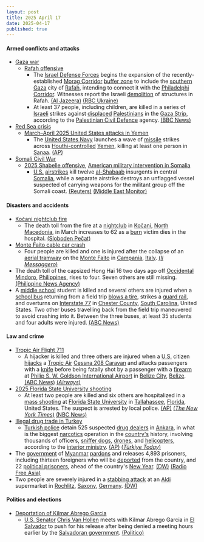 ```yaml
---
layout: post
title: 2025 April 17
date: 2025-04-17
published: true
---
```



#### Armed conflicts and attacks

* [Gaza war](https://en.wikipedia.org/wiki/Gaza_war "Gaza war")
  * [Rafah offensive](https://en.wikipedia.org/wiki/Rafah_offensive "Rafah offensive")
    * The [Israel Defense Forces](https://en.wikipedia.org/wiki/Israel_Defense_Forces "Israel Defense Forces") begins the expansion of the recently-established [Morag Corridor](https://en.wikipedia.org/wiki/Morag_Corridor "Morag Corridor") [buffer zone](https://en.wikipedia.org/wiki/Buffer_zone "Buffer zone") to include the [southern Gaza](https://en.wikipedia.org/wiki/Rafah_Governorate "Rafah Governorate") city of [Rafah](https://en.wikipedia.org/wiki/Rafah "Rafah"), intending to connect it with the [Philadelphi Corridor](https://en.wikipedia.org/wiki/Philadelphi_Corridor "Philadelphi Corridor"). Witnesses report the Israeli [demolition](https://en.wikipedia.org/wiki/Israeli_demolition_of_Palestinian_property "Israeli demolition of Palestinian property") of structures in Rafah. [(Al Jazeera)](https://aje.io/sk8e1a?update=3649238) [(RBC Ukraine)](https://newsukraine.rbc.ua/news/israel-intensifies-operation-in-gaza-strip-1744845608.html)
    * At least 37 people, including children, are killed in a series of [Israeli](https://en.wikipedia.org/wiki/Israel "Israel") strikes against [displaced](https://en.wikipedia.org/wiki/Internal_displacement "Internal displacement") [Palestinians](https://en.wikipedia.org/wiki/Palestinians "Palestinians") in the [Gaza Strip](https://en.wikipedia.org/wiki/Gaza_Strip "Gaza Strip"), according to the [Palestinian Civil Defence](https://en.wikipedia.org/wiki/Palestinian_Civil_Defence "Palestinian Civil Defence") agency. [(BBC News)](https://www.bbc.com/news/articles/c5yrl891j23o)
* [Red Sea crisis](https://en.wikipedia.org/wiki/Red_Sea_crisis "Red Sea crisis")
  * [March–April 2025 United States attacks in Yemen](https://en.wikipedia.org/wiki/March%E2%80%93April_2025_United_States_attacks_in_Yemen "March–April 2025 United States attacks in Yemen")
    * The [United States Navy](https://en.wikipedia.org/wiki/United_States_Navy "United States Navy") launches a wave of [missile](https://en.wikipedia.org/wiki/Missile "Missile") strikes across [Houthi-controlled](https://en.wikipedia.org/wiki/Houthi_controlled_territory_of_Yemen "Houthi controlled territory of Yemen") [Yemen](https://en.wikipedia.org/wiki/Yemen "Yemen"), killing at least one person in [Sanaa](https://en.wikipedia.org/wiki/Sanaa "Sanaa"). [(AP)](https://apnews.com/article/yemen-houthis-us-airstrikes-israel-hamas-war-7d9f3288f71746df4aeed7ce41b5bb47)
* [Somali Civil War](https://en.wikipedia.org/wiki/Somali_Civil_War_%282009%E2%80%93present%29 "Somali Civil War (2009–present)")
  * [2025 Shabelle offensive](https://en.wikipedia.org/wiki/2025_Shabelle_offensive "2025 Shabelle offensive"), [American military intervention in Somalia](https://en.wikipedia.org/wiki/American_military_intervention_in_Somalia_%282007%E2%80%93present%29 "American military intervention in Somalia (2007–present)")
    * [U.S.](https://en.wikipedia.org/wiki/United_States_Armed_Forces "United States Armed Forces") [airstrikes](https://en.wikipedia.org/wiki/Airstrike "Airstrike") kill twelve [al-Shabaab](https://en.wikipedia.org/wiki/Al-Shabaab_%28militant_group%29 "Al-Shabaab (militant group)") insurgents in central [Somalia](https://en.wikipedia.org/wiki/Somalia "Somalia"), while a separate airstrike destroys an unflagged vessel suspected of carrying weapons for the militant group off the Somali coast. [(Reuters)](https://www.reuters.com/world/africa/airstrike-army-attack-kill-dozens-al-shabaab-fighters-somalia-government-says-2025-04-17/) [(Middle East Monitor)](https://www.middleeastmonitor.com/20250417-somali-us-air-strikes-kill-al-shabaab-fighters-hit-weapons-ship-says-government/)

#### Disasters and accidents

* [Kočani nightclub fire](https://en.wikipedia.org/wiki/Ko%C4%8Dani_nightclub_fire "Kočani nightclub fire")
  * The death toll from the fire at a [nightclub](https://en.wikipedia.org/wiki/Nightclub "Nightclub") in [Kočani](https://en.wikipedia.org/wiki/Ko%C4%8Dani "Kočani"), [North Macedonia](https://en.wikipedia.org/wiki/North_Macedonia "North Macedonia"), in March increases to 62 as a [burn](https://en.wikipedia.org/wiki/Burn "Burn") victim dies in the hospital. [(Sloboden Pečat)](https://www.slobodenpecat.mk/pochina-24-godishniot-stojanche-stefanov-povreden-vo-pozharot-vo-kochani/)
* [Monte Faito cable car crash](https://en.wikipedia.org/wiki/Monte_Faito_cable_car_crash "Monte Faito cable car crash")
  * Four people are killed and one is injured after the collapse of an [aerial tramway](https://en.wikipedia.org/wiki/Aerial_tramway "Aerial tramway") on the [Monte Faito](https://en.wikipedia.org/wiki/Monte_Faito "Monte Faito") in [Campania](https://en.wikipedia.org/wiki/Campania "Campania"), [Italy](https://en.wikipedia.org/wiki/Italy "Italy"). [(*Il Messaggero*)](https://www.ilmessaggero.it/italia/monte_faito_funivia_incidente_cavo_rotto_precipita_cabina_passeggeri_ultime_notizie-8785431.html)
* The death toll of the capsized Hong Hai 16 two days ago off [Occidental Mindoro](https://en.wikipedia.org/wiki/Occidental_Mindoro "Occidental Mindoro"), [Philippines](https://en.wikipedia.org/wiki/Philippines "Philippines"), rises to four. Seven others are still missing. [(Philippine News Agency)](https://www.pna.gov.ph/articles/1248317)
* A [middle school](https://en.wikipedia.org/wiki/Middle_school "Middle school") student is killed and several others are injured when a [school bus](https://en.wikipedia.org/wiki/School_bus "School bus") returning from a field trip [blows a tire](https://en.wikipedia.org/wiki/Blowout_%28tire%29 "Blowout (tire)"), strikes a [guard rail](https://en.wikipedia.org/wiki/Guard_rail "Guard rail"), and overturns on [Interstate 77](https://en.wikipedia.org/wiki/Interstate_77_in_South_Carolina "Interstate 77 in South Carolina") in [Chester County](https://en.wikipedia.org/wiki/Chester_County%2C_South_Carolina "Chester County, South Carolina"), [South Carolina](https://en.wikipedia.org/wiki/South_Carolina "South Carolina"), United States. Two other buses travelling back from the field trip maneuvered to avoid crashing into it. Between the three buses, at least 35 students and four adults were injured. [(ABC News)](https://abcnews.go.com/amp/US/school-bus-overturns-chester-county-south-carolina/story?id=120926898#amp_ct=1744936183826&amp_tf=From%20%251$s&aoh=17449361582666&referrer=https://www.google.com&amp_gsa=1&amp_js_v=a9&id=120926898&usqp=mq331AQIUAKwASCAAgM=)

#### Law and crime

* [Tropic Air Flight 711](https://en.wikipedia.org/wiki/Tropic_Air_Flight_711 "Tropic Air Flight 711")
  * A hijacker is killed and three others are injured when a [U.S.](https://en.wikipedia.org/wiki/United_States "United States") citizen [hijacks](https://en.wikipedia.org/wiki/Aircraft_hijacking "Aircraft hijacking") a [Tropic Air](https://en.wikipedia.org/wiki/Tropic_Air "Tropic Air") [Cessna 208 Caravan](https://en.wikipedia.org/wiki/Cessna_208_Caravan "Cessna 208 Caravan") and attacks passengers with a [knife](https://en.wikipedia.org/wiki/Knife "Knife") before being fatally shot by a passenger with a [firearm](https://en.wikipedia.org/wiki/Firearm "Firearm") at [Philip S. W. Goldson International Airport](https://en.wikipedia.org/wiki/Philip_S._W._Goldson_International_Airport "Philip S. W. Goldson International Airport") in [Belize City](https://en.wikipedia.org/wiki/Belize_City "Belize City"), [Belize](https://en.wikipedia.org/wiki/Belize "Belize"). [(ABC News)](https://abcnews.go.com/International/american-citizen-hijacks-small-plane-belize-3-injured/story?id=120916154) [(*Airways*)](https://www.airwaysmag.com/new-post/tropic-air-cessna-208-hijacked)
* [2025 Florida State University shooting](https://en.wikipedia.org/wiki/2025_Florida_State_University_shooting "2025 Florida State University shooting")
  * At least two people are killed and six others are hospitalized in a [mass shooting](https://en.wikipedia.org/wiki/Mass_shooting "Mass shooting") at [Florida State University](https://en.wikipedia.org/wiki/Florida_State_University "Florida State University") in [Tallahassee](https://en.wikipedia.org/wiki/Tallahassee%2C_Florida "Tallahassee, Florida"), [Florida](https://en.wikipedia.org/wiki/Florida "Florida"), United States. The suspect is arrested by local police. [(AP)](https://apnews.com/article/florida-state-university-shooter-alert-bf66a24ea91959697c7138089b2ef6fb) [(*The New York Times*)](https://www.nytimes.com/2025/04/17/us/fsu-shooting-tallahassee.html) [(NBC News)](https://www.nbcnews.com/news/us-news/live-blog/florida-state-university-active-shooter-rcna201756)
* [Illegal drug trade in Turkey](https://en.wikipedia.org/wiki/Illegal_drug_trade_in_Turkey "Illegal drug trade in Turkey")
  * [Turkish police](https://en.wikipedia.org/wiki/Law_enforcement_in_Turkey "Law enforcement in Turkey") detain 525 suspected [drug dealers](https://en.wikipedia.org/wiki/Drug_dealer "Drug dealer") in [Ankara](https://en.wikipedia.org/wiki/Ankara "Ankara"), in what is the biggest [narcotics](https://en.wikipedia.org/wiki/Narcotics "Narcotics") operation in the [country's](https://en.wikipedia.org/wiki/Turkey "Turkey") history, involving thousands of officers, [sniffer dogs](https://en.wikipedia.org/wiki/Sniffer_dog "Sniffer dog"), [drones](https://en.wikipedia.org/wiki/Use_of_unmanned_aerial_vehicles_in_law_enforcement "Use of unmanned aerial vehicles in law enforcement"), and [helicopters](https://en.wikipedia.org/wiki/Police_aviation "Police aviation"), according to the [interior ministry](https://en.wikipedia.org/wiki/Ministry_of_the_Interior_%28Turkey%29 "Ministry of the Interior (Turkey)"). [(AP)](https://apnews.com/article/turkey-drug-raids-arrests-ankara-4d3a67fc68fa197c9fb50f632ca4b14d) [(*Türkiye Today*)](https://www.turkiyetoday.com/turkiye/525-turkish-drug-dealers-detained-in-massive-raid-in-ankara-145920/)
* The [government](https://en.wikipedia.org/wiki/State_Administration_Council "State Administration Council") of [Myanmar](https://en.wikipedia.org/wiki/Myanmar "Myanmar") [pardons](https://en.wikipedia.org/wiki/Pardon "Pardon") and releases 4,893 prisoners, including thirteen foreigners who will be [deported](https://en.wikipedia.org/wiki/Deportation "Deportation") from the country, and 22 [political prisoners](https://en.wikipedia.org/wiki/Political_prisoner "Political prisoner"), ahead of the country's [New Year](https://en.wikipedia.org/wiki/Thingyan "Thingyan"). [(DW)](https://www.dw.com/en/myanmar-junta-pardons-4900-prisoners-to-mark-new-year/a-72271886) [(Radio Free Asia)](https://www.rfa.org/english/myanmar/2025/04/17/myanmar-new-year-amnesty-release/)
* Two people are severely injured in a [stabbing attack](https://en.wikipedia.org/wiki/Stabbing_attack "Stabbing attack") at an [Aldi](https://en.wikipedia.org/wiki/Aldi "Aldi") supermarket in [Rochlitz](https://en.wikipedia.org/wiki/Rochlitz "Rochlitz"), [Saxony](https://en.wikipedia.org/wiki/Saxony "Saxony"), [Germany](https://en.wikipedia.org/wiki/Germany "Germany"). [(DW)](https://www.dw.com/en/germany-rochlitz-supermarket-stabbing-leaves-2-injured/a-72284065)

#### Politics and elections

* [Deportation of Kilmar Abrego Garcia](https://en.wikipedia.org/wiki/Deportation_of_Kilmar_Abrego_Garcia "Deportation of Kilmar Abrego Garcia")
  * [U.S. Senator](https://en.wikipedia.org/wiki/United_States_Senate "United States Senate") [Chris Van Hollen](https://en.wikipedia.org/wiki/Chris_Van_Hollen "Chris Van Hollen") meets with Kilmar Abrego Garcia in [El Salvador](https://en.wikipedia.org/wiki/El_Salvador "El Salvador") to push for his release after being denied a meeting hours earlier by the [Salvadoran government](https://en.wikipedia.org/wiki/Government_of_El_Salvador "Government of El Salvador"). [(Politico)](https://www.politico.com/news/2025/04/17/van-hollen-visit-kilmar-abrego-garcia-el-salvador-00298258)
